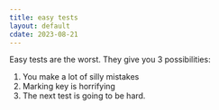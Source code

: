 ```yaml
---
title: easy tests
layout: default
cdate: 2023-08-21
---
```


Easy tests are the worst. They give you 3 possibilities:

1. You make a lot of silly mistakes
2. Marking key is horrifying
3. The next test is going to be hard.

